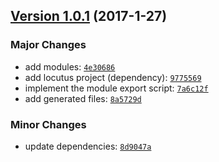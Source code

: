 ## [Version 1.0.1](https://github.com/glayzzle/php-core/releases/tag/v1.0.1) (2017-1-27)

### Major Changes

- add modules: [`4e30686`](https://github.com/glayzzle/php-core/commit/4e30686)
- add locutus project (dependency): [`9775569`](https://github.com/glayzzle/php-core/commit/9775569)
- implement the module export script: [`7a6c12f`](https://github.com/glayzzle/php-core/commit/7a6c12f)
- add generated files: [`8a5729d`](https://github.com/glayzzle/php-core/commit/8a5729d)

### Minor Changes

- update dependencies: [`8d9047a`](https://github.com/glayzzle/php-core/commit/8d9047a)
